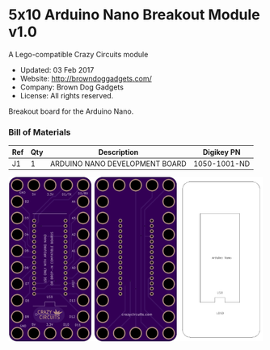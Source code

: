 <!--- start title --->
# 5x10 Arduino Nano Breakout Module v1.0
A Lego-compatible Crazy Circuits module

- Updated: 03 Feb 2017
- Website: http://browndoggadgets.com/
- Company: Brown Dog Gadgets
- License: All rights reserved.

<!--- end title --->

Breakout board for the Arduino Nano.

### Bill of Materials

<!--- bom start --->
|Ref|Qty|Description|Digikey PN|
|---|---|-----------|------|
|J1|1|ARDUINO NANO DEVELOPMENT BOARD|1050-1001-ND|


<!--- bom end --->
![Assembly and Preview](combined.png)

